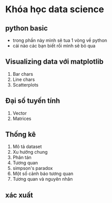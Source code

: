# Khóa học data science 

## python basic
 - trong phần này mình sẽ tua 1 vòng về python 
 - cái nào các bạn biết rồi mình sẽ bỏ qua
## Visualizing data với matplotlib
1. Bar chars
2. Line chars
3. Scatterplots

## Đại số tuyến tính

1. Vector
2. Matrices

## Thống kê
1. Mô tả dataset
2. Xu hướng chung
3. Phân tán
4. Tương quan
5. simpson's paradox 
6. Một số cảnh báo tương quan
7. Tương quan và nguyên nhân

## xác xuất